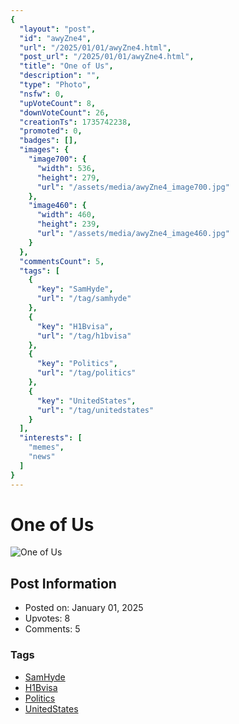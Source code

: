 ```yaml
---
{
  "layout": "post",
  "id": "awyZne4",
  "url": "/2025/01/01/awyZne4.html",
  "post_url": "/2025/01/01/awyZne4.html",
  "title": "One of Us",
  "description": "",
  "type": "Photo",
  "nsfw": 0,
  "upVoteCount": 8,
  "downVoteCount": 26,
  "creationTs": 1735742238,
  "promoted": 0,
  "badges": [],
  "images": {
    "image700": {
      "width": 536,
      "height": 279,
      "url": "/assets/media/awyZne4_image700.jpg"
    },
    "image460": {
      "width": 460,
      "height": 239,
      "url": "/assets/media/awyZne4_image460.jpg"
    }
  },
  "commentsCount": 5,
  "tags": [
    {
      "key": "SamHyde",
      "url": "/tag/samhyde"
    },
    {
      "key": "H1Bvisa",
      "url": "/tag/h1bvisa"
    },
    {
      "key": "Politics",
      "url": "/tag/politics"
    },
    {
      "key": "UnitedStates",
      "url": "/tag/unitedstates"
    }
  ],
  "interests": [
    "memes",
    "news"
  ]
}
---
```


# One of Us

![One of Us](/assets/media/awyZne4_image700.jpg)

## Post Information

- Posted on: January 01, 2025
- Upvotes: 8
- Comments: 5

### Tags

- [SamHyde](/tag/SamHyde)
- [H1Bvisa](/tag/H1Bvisa)
- [Politics](/tag/Politics)
- [UnitedStates](/tag/UnitedStates)
